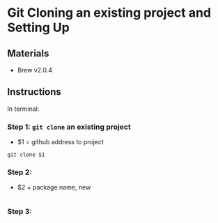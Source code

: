 # Git Cloning an existing project and Setting Up

## Materials
* Brew v2.0.4

## Instructions
In terminal:

### Step 1: `git clone` an existing project
- $1 = github address to project
```
git clone $1
```

### Step 2:
- $2 = package name, new

```

```

### Step 3:
```

```
